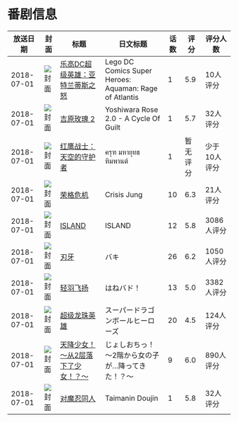 # 番剧信息

|放送日期|封面|标题|日文标题|话数|评分|评分人数|
|---|---|---|---|---|---|---|
|2018-07-01|![封面](https://lain.bgm.tv/pic/cover/c/f6/dd/246667_4N3N3.jpg)|[乐高DC超级英雄：亚特兰蒂斯之怒](https://bangumi.tv/subject/246667)|Lego DC Comics Super Heroes: Aquaman: Rage of Atlantis|1|5.9|10人评分|
|2018-07-01|![封面](https://bangumi.tv/img/no_icon_subject.png)|[吉原玫瑰 2](https://bangumi.tv/subject/262105)|Yoshiwara Rose 2.0 - A Cycle Of Guilt|1|5.7|32人评分|
|2018-07-01|![封面](https://lain.bgm.tv/pic/cover/c/61/f9/532580_pJkgN.jpg)|[红鹰战士：天空的守护者](https://bangumi.tv/subject/532580)|ครุฑ มหายุทธ หิมพานต์|1|暂无评分|少于10人评分|
|2018-07-01|![封面](https://lain.bgm.tv/pic/cover/c/09/ef/310584_2grwr.jpg)|[荣格危机](https://bangumi.tv/subject/310584)|Crisis Jung|10|6.3|21人评分|
|2018-07-01|![封面](https://lain.bgm.tv/pic/cover/c/52/3b/175404_8AK6c.jpg)|[ISLAND](https://bangumi.tv/subject/175404)|ISLAND|12|5.8|3086人评分|
|2018-07-01|![封面](https://lain.bgm.tv/pic/cover/c/d3/27/199373_y6WZ4.jpg)|[刃牙](https://bangumi.tv/subject/199373)|バキ|26|6.2|1050人评分|
|2018-07-01|![封面](https://lain.bgm.tv/pic/cover/c/81/9c/236590_26wBR.jpg)|[轻羽飞扬](https://bangumi.tv/subject/236590)|はねバド！|13|5.0|3382人评分|
|2018-07-01|![封面](https://lain.bgm.tv/pic/cover/c/8c/f9/246914_6JK6I.jpg)|[超级龙珠英雄](https://bangumi.tv/subject/246914)|スーパードラゴンボールヒーローズ|20|4.5|124人评分|
|2018-07-01|![封面](https://bangumi.tv/img/no_icon_subject.png)|[天降少女！～从2层落下了少女！？～](https://bangumi.tv/subject/248206)|じょしおちっ！～2階から女の子が…降ってきた！？～|9|6.0|890人评分|
|2018-07-01|![封面](https://bangumi.tv/img/no_icon_subject.png)|[对魔忍同人](https://bangumi.tv/subject/281997)|Taimanin Doujin|1|5.8|32人评分|
